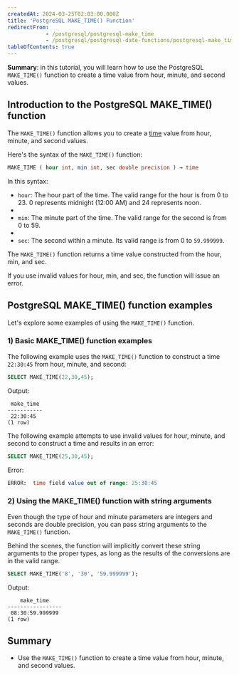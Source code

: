 ```yaml
---
createdAt: 2024-03-25T02:03:00.000Z
title: 'PostgreSQL MAKE_TIME() Function'
redirectFrom:
            - /postgresql/postgresql-make_time 
            - /postgresql/postgresql-date-functions/postgresql-make_time
tableOfContents: true
---
```



**Summary**: in this tutorial, you will learn how to use the PostgreSQL `MAKE_TIME()` function to create a time value from hour, minute, and second values.

## Introduction to the PostgreSQL MAKE_TIME() function

The `MAKE_TIME()` function allows you to create a [time](/postgresql/postgresql-time) value from hour, minute, and second values.

Here's the syntax of the `MAKE_TIME()` function:

```sql
MAKE_TIME ( hour int, min int, sec double precision ) → time
```

In this syntax:

- `hour`: The hour part of the time. The valid range for the hour is from 0 to 23. 0 represents midnight (12:00 AM) and 24 represents noon.
-
- `min`: The minute part of the time. The valid range for the second is from 0 to 59.
-
- `sec`: The second within a minute. Its valid range is from 0 to `59.999999`.

The `MAKE_TIME()` function returns a time value constructed from the hour, min, and sec.

If you use invalid values for hour, min, and sec, the function will issue an error.

## PostgreSQL MAKE_TIME() function examples

Let's explore some examples of using the `MAKE_TIME()` function.

### 1) Basic MAKE_TIME() function examples

The following example uses the `MAKE_TIME()` function to construct a time `22:30:45` from hour, minute, and second:

```sql
SELECT MAKE_TIME(22,30,45);
```

Output:

```
 make_time
-----------
 22:30:45
(1 row)
```

The following example attempts to use invalid values for hour, minute, and second to construct a time and results in an error:

```sql
SELECT MAKE_TIME(25,30,45);
```

Error:

```sql
ERROR:  time field value out of range: 25:30:45
```

### 2) Using the MAKE_TIME() function with string arguments

Even though the type of hour and minute parameters are integers and seconds are double precision, you can pass string arguments to the `MAKE_TIME()` function.

Behind the scenes, the function will implicitly convert these string arguments to the proper types, as long as the results of the conversions are in the valid range.

```sql
SELECT MAKE_TIME('8', '30', '59.999999');
```

Output:

```
    make_time
-----------------
 08:30:59.999999
(1 row)
```

## Summary

- Use the `MAKE_TIME()` function to create a time value from hour, minute, and second values.
